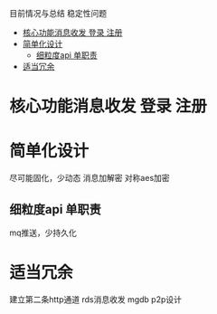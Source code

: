 目前情况与总结  稳定性问题

<!-- TOC -->

- [核心功能消息收发 登录 注册](#核心功能消息收发-登录-注册)
- [简单化设计](#简单化设计)
    - [细粒度api 单职责](#细粒度api-单职责)
- [适当冗余](#适当冗余)

<!-- /TOC -->

# 核心功能消息收发 登录 注册
# 简单化设计

尽可能固化，少动态
消息加解密   对称aes加密

## 细粒度api 单职责
mq推送，少持久化

# 适当冗余
建立第二条http通道 rds消息收发  mgdb
p2p设计















